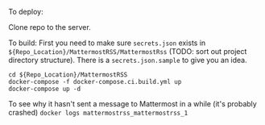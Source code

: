 To deploy:

Clone repo to the server. 

To build:
First you need to make sure `secrets.json` exists in `${Repo_Location}/MattermostRSS/MattermostRss` (TODO: sort out project directory structure). There is a `secrets.json.sample` to give you an idea.

```
cd ${Repo_Location}/MattermostRSS
docker-compose -f docker-compose.ci.build.yml up
docker-compose up -d
```

To see why it hasn't sent a message to Mattermost in a while (it's probably crashed)
`docker logs mattermostrss_mattermostrss_1`
